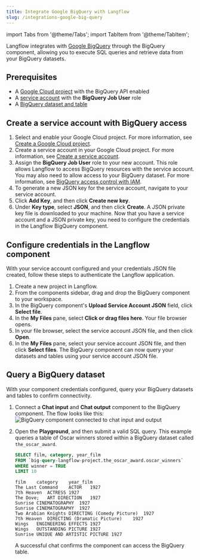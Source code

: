 ```yaml
---
title: Integrate Google BigQuery with Langflow
slug: /integrations-google-big-query
---
```


import Tabs from '@theme/Tabs';
import TabItem from '@theme/TabItem';

Langflow integrates with [Google BigQuery](https://cloud.google.com/bigquery) through the BigQuery component, allowing you to execute SQL queries and retrieve data from your BigQuery datasets.

## Prerequisites

* A [Google Cloud project](https://developers.google.com/workspace/guides/create-project) with the BigQuery API enabled
* A [service account](https://developers.google.com/workspace/guides/create-credentials#service-account) with the **BigQuery Job User** role
* A [BigQuery dataset and table](https://cloud.google.com/bigquery/docs/datasets-intro)

## Create a service account with BigQuery access

1. Select and enable your Google Cloud project.
For more information, see [Create a Google Cloud project](https://developers.google.com/workspace/guides/create-project).
2. Create a service account in your Google Cloud project.
For more information, see [Create a service account](https://developers.google.com/workspace/guides/create-credentials#service-account).
3. Assign the **BigQuery Job User** role to your new account.
This role allows Langflow to access BigQuery resources with the service account.
You may also need to allow access to your BigQuery dataset.
For more information, see [BigQuery access control with IAM](https://cloud.google.com/bigquery/docs/access-control).
4. To generate a new JSON key for the service account, navigate to your service account.
5. Click **Add Key**, and then click **Create new key**.
6. Under **Key type**, select **JSON**, and then click **Create**.
A JSON private key file is downloaded to your machine.
Now that you have a service account and a JSON private key, you need to configure the credentials in the Langflow BigQuery component.

## Configure credentials in the Langflow component

With your service account configured and your credentials JSON file created, follow these steps to authenticate the Langflow application.

1. Create a new project in Langflow.
2. From the components sidebar, drag and drop the BigQuery component to your workspace.
3. In the BigQuery component's **Upload Service Account JSON** field, click **Select file**.
4. In the **My Files** pane, select **Click or drag files here**.
Your file browser opens.
5. In your file browser, select the service account JSON file, and then click **Open**.
6. In the **My Files** pane, select your service account JSON file, and then click **Select files**.
The BigQuery component can now query your datasets and tables using your service account JSON file.

## Query a BigQuery dataset

With your component credentials configured, query your BigQuery datasets and tables to confirm connectivity.

1. Connect a **Chat input** and **Chat output** component to the BigQuery component.
The flow looks like this:
![BigQuery component connected to chat input and output](/img/google/integrations-bigquery.png)
2. Open the **Playground**, and then submit a valid SQL query.
This example queries a table of Oscar winners stored within a BigQuery dataset called `the_oscar_award`.
    <Tabs>
      <TabItem value="sql query" label="SQL query" default>

    ```sql
    SELECT film, category, year_film
    FROM `big-query-langflow-project.the_oscar_award.oscar_winners`
    WHERE winner = TRUE
    LIMIT 10
    ```

      </TabItem>
      <TabItem value="result" label="Result">

    ```text
    film	category	year_film
    The Last Command	ACTOR	1927
    7th Heaven	ACTRESS	1927
    The Dove;	ART DIRECTION	1927
    Sunrise	CINEMATOGRAPHY	1927
    Sunrise	CINEMATOGRAPHY	1927
    Two Arabian Knights	DIRECTING (Comedy Picture)	1927
    7th Heaven	DIRECTING (Dramatic Picture)	1927
    Wings	ENGINEERING EFFECTS	1927
    Wings	OUTSTANDING PICTURE	1927
    Sunrise	UNIQUE AND ARTISTIC PICTURE	1927
    ```
      </TabItem>
    </Tabs>

    A successful chat confirms the component can access the BigQuery table.

